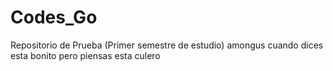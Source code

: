 # Codes_Go
Repositorio de Prueba (Primer semestre de estudio)
amongus
cuando dices esta bonito pero piensas esta culero
